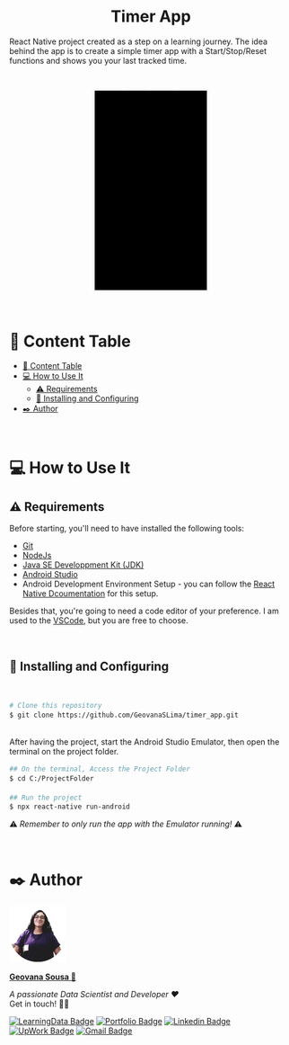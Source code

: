 
<h1 align="center"> Timer App </h1>

React Native project created as a step on a learning journey. The idea behind the app is to create a simple timer app with a Start/Stop/Reset functions and shows you your last tracked time.

</br>

<p align="center"><img src="./demo/demo.gif"  alt="Timer App" style="width: 200px"/></p>

</br>

# 🏁 Content Table
- [🏁 Content Table](#-content-table)
- [💻 How to Use It](#-how-to-use-it)
  - [⚠️ Requirements](#️-requirements)
  - [🔨 Installing and Configuring](#-installing-and-configuring)
- [✒️ Author](#️-author)




</br>

# 💻 How to Use It

## ⚠️ Requirements
Before starting, you'll need to have installed the following tools:

* [Git](https://git-scm.com)
* [NodeJs](https://nodejs.org/en/download/)
* [Java SE Developpment Kit (JDK)](https://openjdk.java.net/projects/jdk/11/)
* [Android Studio](https://developer.android.com/studio/index.html)
* Android Development Environment Setup - you can follow the [React Native Dcoumentation](https://reactnative.dev/docs/environment-setup) for this setup.

Besides that, you're going to need a code editor of your preference. I am used to the [VSCode](https://code.visualstudio.com/), but you are free to choose.

</br>

## 🔨 Installing and Configuring
</br>

```bash
# Clone this repository
$ git clone https://github.com/GeovanaSLima/timer_app.git
```

</br>
After having the project, start the Android Studio Emulator, then open the terminal on the project folder.

</br>

```bash
## On the terminal, Access the Project Folder
$ cd C:/ProjectFolder

## Run the project
$ npx react-native run-android
```

⚠️ _Remember to only run the app with the Emulator running!_ ⚠️

</br>

# ✒️ Author

<a href="https://learningdata.dev/sobre">  
 <img src="https://raw.githubusercontent.com/GeovanaSLima/GeovanaSLima/main/GitProfile.png" alt="Geovana Sousa"/>
  <p><b>Geovana Sousa 🚀</b></p></a>
<p><i>A passionate Data Scientist and Developer ❤️</i></br>
   Get in touch! 👋🏽</p>


[![LearningData Badge](https://img.shields.io/badge/-LearningData-%23FC5C65?style=&logo=ghost)](https://learningdata.dev)
[![Portfolio Badge](https://img.shields.io/badge/-Portfolio-%238390A2?style=&logo=adobe)](https://geovanasousa.com)
[![Linkedin Badge](https://img.shields.io/badge/-Geovana-blue?style=&logo=Linkedin&logoColor=white&link=https://www.linkedin.com/in/geovana--sousa/)](https://www.linkedin.com/in/geovana--sousa/) 
[![UpWork Badge](https://img.shields.io/badge/-UpWork-%23008329?style=&logo=upwork)](https://www.upwork.com/freelancers/~011b2cff3928142907)
[![Gmail Badge](https://img.shields.io/badge/-geovanasslima-c14438?style=&logo=Gmail&logoColor=white&link=mailto:geovanasslima@gmail.com)](mailto:geovanasslima@gmail.com)